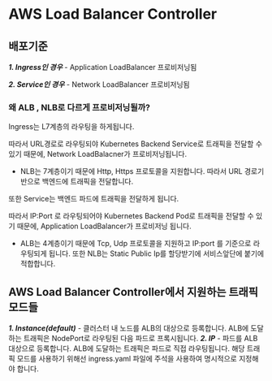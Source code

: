 # AWS Load Balancer Controller
## 배포기준
***1. Ingress인 경우***
    - Application LoadBalancer 프로비저닝됨

***2. Service인 경우***
    - Network LoadBalancer 프로비저닝됨

### 왜 ALB , NLB로 다르게 프로비저닝될까?
Ingress는 L7계층의 라우팅을 하게됩니다.

따라서 URL경로로 라우팅되야 Kubernetes Backend Service로 트래픽을 전달할 수 있기 때문에, Network LoadBalacner가 프로비저닝됩니다.
- NLB는 7계층이기 때문에 Http, Https 프로토콜을 지원합니다. 따라서 URL 경로기반으로 백엔드에 트래픽을 전달합니다.

또한 Service는 백엔드 파드에 트래픽을 전달하게 됩니다.

따라서 IP:Port 로 라우팅되어야 Kubernetes Backend Pod로 트래픽을 전달할 수 있기 때문에, Application LoadBalancer가 프로비저닝 됩니다.
- ALB는 4계층이기 때문에 Tcp, Udp 프로토콜을 지원하고 IP:port 를 기준으로 라우팅되게 됩니다. 또한 NLB는 Static Public Ip를 할당받기에 서비스앞단에 붙기에 적합합니다.

## AWS Load Balancer Controller에서 지원하는 트래픽 모드들

***1. Instance(default)***
    - 클러스터 내 노드를 ALB의 대상으로 등록합니다. ALB에 도달하는 트래픽은 NodePort로 라우팅된 다음 파드로 프록시됩니다.
***2. IP*** 
    - 파드를 ALB 대상으로 등록합니다. ALB에 도달하는 트래픽은 파드로 직접 라우팅됩니다. 해당 트래픽 모드를 사용하기 위해선 ingress.yaml 파일에 주석을 사용하여 명시적으로 지정해야 합니다.